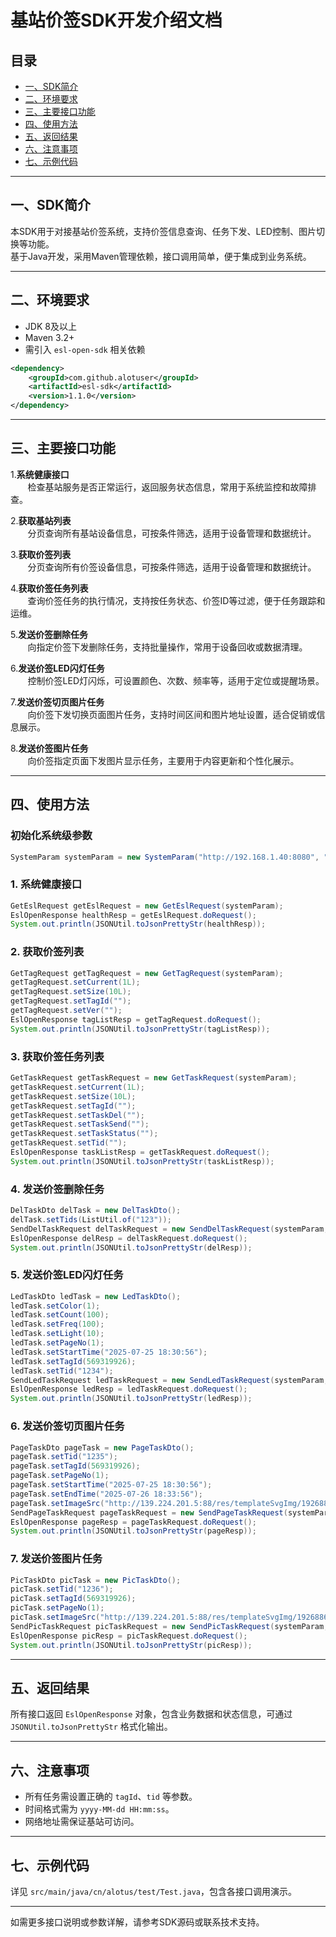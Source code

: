# 基站价签SDK开发介绍文档

## 目录
- [一、SDK简介](#一sdk简介)
- [二、环境要求](#二环境要求)
- [三、主要接口功能](#三主要接口功能)
- [四、使用方法](#四使用方法)
- [五、返回结果](#五返回结果)
- [六、注意事项](#六注意事项)
- [七、示例代码](#七示例代码)

---

## 一、SDK简介

本SDK用于对接基站价签系统，支持价签信息查询、任务下发、LED控制、图片切换等功能。  
基于Java开发，采用Maven管理依赖，接口调用简单，便于集成到业务系统。

---

## 二、环境要求

- JDK 8及以上  
- Maven 3.2+  
- 需引入 `esl-open-sdk` 相关依赖
``` xml
<dependency>
    <groupId>com.github.alotuser</groupId>
    <artifactId>esl-sdk</artifactId>
    <version>1.1.0</version>
</dependency>
```
---

## 三、主要接口功能

1.**系统健康接口**   
 &nbsp; &nbsp; &nbsp; &nbsp;检查基站服务是否正常运行，返回服务状态信息，常用于系统监控和故障排查。

2.**获取基站列表**   
 &nbsp; &nbsp; &nbsp; &nbsp;分页查询所有基站设备信息，可按条件筛选，适用于设备管理和数据统计。

3.**获取价签列表**   
 &nbsp; &nbsp; &nbsp; &nbsp;分页查询所有价签设备信息，可按条件筛选，适用于设备管理和数据统计。

4.**获取价签任务列表**  
 &nbsp; &nbsp; &nbsp; &nbsp;查询价签任务的执行情况，支持按任务状态、价签ID等过滤，便于任务跟踪和运维。

5.**发送价签删除任务**  
 &nbsp; &nbsp; &nbsp; &nbsp;向指定价签下发删除任务，支持批量操作，常用于设备回收或数据清理。

6.**发送价签LED闪灯任务**  
 &nbsp; &nbsp; &nbsp; &nbsp;控制价签LED灯闪烁，可设置颜色、次数、频率等，适用于定位或提醒场景。

7.**发送价签切页图片任务**  
 &nbsp; &nbsp; &nbsp; &nbsp;向价签下发切换页面图片任务，支持时间区间和图片地址设置，适合促销或信息展示。

8.**发送价签图片任务**  
 &nbsp; &nbsp; &nbsp; &nbsp;向价签指定页面下发图片显示任务，主要用于内容更新和个性化展示。

---

## 四、使用方法

### 初始化系统级参数 
``` java
SystemParam systemParam = new SystemParam("http://192.168.1.40:8080", "your appId", "your appSecret");
```

### 1. 系统健康接口 
``` java
GetEslRequest getEslRequest = new GetEslRequest(systemParam);
EslOpenResponse healthResp = getEslRequest.doRequest();
System.out.println(JSONUtil.toJsonPrettyStr(healthResp));
```
###  2. 获取价签列表
``` java
GetTagRequest getTagRequest = new GetTagRequest(systemParam);
getTagRequest.setCurrent(1L);
getTagRequest.setSize(10L);
getTagRequest.setTagId("");
getTagRequest.setVer("");
EslOpenResponse tagListResp = getTagRequest.doRequest();
System.out.println(JSONUtil.toJsonPrettyStr(tagListResp));
```
### 3. 获取价签任务列表
``` java
GetTaskRequest getTaskRequest = new GetTaskRequest(systemParam);
getTaskRequest.setCurrent(1L);
getTaskRequest.setSize(10L);
getTaskRequest.setTagId("");
getTaskRequest.setTaskDel("");
getTaskRequest.setTaskSend("");
getTaskRequest.setTaskStatus("");
getTaskRequest.setTid("");
EslOpenResponse taskListResp = getTaskRequest.doRequest();
System.out.println(JSONUtil.toJsonPrettyStr(taskListResp));
```
### 4. 发送价签删除任务
``` java
DelTaskDto delTask = new DelTaskDto();
delTask.setTids(ListUtil.of("123"));
SendDelTaskRequest delTaskRequest = new SendDelTaskRequest(systemParam, delTask);
EslOpenResponse delResp = delTaskRequest.doRequest();
System.out.println(JSONUtil.toJsonPrettyStr(delResp));
```
### 5. 发送价签LED闪灯任务
``` java
LedTaskDto ledTask = new LedTaskDto();
ledTask.setColor(1);
ledTask.setCount(100);
ledTask.setFreq(100);
ledTask.setLight(10);
ledTask.setPageNo(1);
ledTask.setStartTime("2025-07-25 18:30:56");
ledTask.setTagId(569319926);
ledTask.setTid("1234");
SendLedTaskRequest ledTaskRequest = new SendLedTaskRequest(systemParam, ListUtil.of(ledTask));
EslOpenResponse ledResp = ledTaskRequest.doRequest();
System.out.println(JSONUtil.toJsonPrettyStr(ledResp));
```
### 6. 发送价签切页图片任务
``` java
PageTaskDto pageTask = new PageTaskDto();
pageTask.setTid("1235");
pageTask.setTagId(569319926);
pageTask.setPageNo(1);
pageTask.setStartTime("2025-07-25 18:30:56");
pageTask.setEndTime("2025-07-26 18:33:56");
pageTask.setImageSrc("http://139.224.201.5:88/res/templateSvgImg/1926886404438904832/1927527911135178753/20250716/cbd2a2e6f15542a09599c98ac0e243ff.png");
SendPageTaskRequest pageTaskRequest = new SendPageTaskRequest(systemParam, ListUtil.of(pageTask));
EslOpenResponse pageResp = pageTaskRequest.doRequest();
System.out.println(JSONUtil.toJsonPrettyStr(pageResp));
```
### 7. 发送价签图片任务
``` java
PicTaskDto picTask = new PicTaskDto();
picTask.setTid("1236");
picTask.setTagId(569319926);
picTask.setPageNo(1);
picTask.setImageSrc("http://139.224.201.5:88/res/templateSvgImg/1926886404438904832/1927527911135178753/20250716/cbd2a2e6f15542a09599c98ac0e243ff.png");
SendPicTaskRequest picTaskRequest = new SendPicTaskRequest(systemParam, ListUtil.of(picTask));
EslOpenResponse picResp = picTaskRequest.doRequest();
System.out.println(JSONUtil.toJsonPrettyStr(picResp));
```


---

## 五、返回结果

所有接口返回 `EslOpenResponse` 对象，包含业务数据和状态信息，可通过 `JSONUtil.toJsonPrettyStr` 格式化输出。

---

## 六、注意事项

- 所有任务需设置正确的 `tagId`、`tid` 等参数。
- 时间格式需为 `yyyy-MM-dd HH:mm:ss`。
- 网络地址需保证基站可访问。

---

## 七、示例代码

详见 `src/main/java/cn/alotus/test/Test.java`，包含各接口调用演示。

---

如需更多接口说明或参数详解，请参考SDK源码或联系技术支持。
